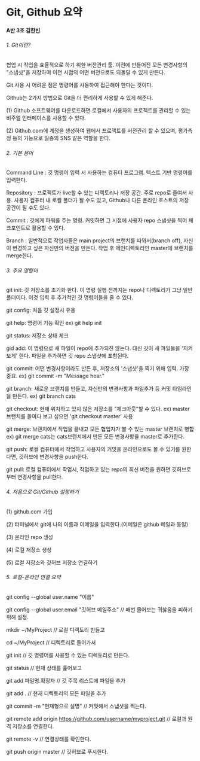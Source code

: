 # Git, Github 요약

#### A반 3조 김한빈

###### 1. Git이란?

협업 시 작업을 효율적으로 하기 위한 버전관리 툴. 이전에 만들어진 모든 변경사항의 "스냅샷"을 저장하여 이전 시점의 어떤 버전으로도 되돌릴 수 있게 만든다.

Git 사용 시 어려운 점은 명령어를 사용하여 접근해야 한다는 것이다.

Github는 2가지 방법으로 Git을 더 편리하게 사용할 수 있게 해준다. 

(1) Github 소프트웨어를 다운로드하면 로컬에서 사용자의 프로젝트를 관리할 수 있는 비주얼 인터페이스를 사용할 수 있다.

(2) Github.com에 계정을 생성하여 웹에서 프로젝트를 버전관리 할 수 있으며, 평가측정 등의 기능으로 일종의 SNS 같은 역할을 한다.

###### 2. 기본 용어

Command Line : 깃 명령어 입력 시 사용하는 컴퓨터 프로그램. 텍스트 기반 명령어를 입력한다.

Repository : 프로젝트가 live할 수 있는 디렉토리나 저장 공간. 주로 repo로 줄여서 사용. 사용자 컴퓨터 내 로컬 폴더가 될 수도 있고, Github나 다른 온라인 호스트의 저장 공간이 될 수도 있다.

Commit : 깃에게 파워를 주는 명령. 커밋하면 그 시점에 사용자 repo 스냅샷을 찍어 체크포인트로 활용할 수 있다.

Branch : 일반적으로 작업자들은 main project의 브랜치를 따와서(branch off), 자신이 변경하고 싶은 자신만의 버전을 만든다. 작업 후 메인디렉토리인 master에 브랜치를 merge한다.

###### 3. 주요 명령어

git init: 깃 저장소를 초기화 한다. 이 명령 실행 전까지는 repo나 디렉토리가 그냥 일반 폴더이다. 이것 입력 후 추가적인 깃 명령어들을 줄 수 있다.

git config: 처음 깃 설정시 유용

git help: 명령어 기능 확인 ex) git help init

git status: 저장소 상태 체크

gid add: 이 명령으로 새 파일이 repo에 추가되진 않는다. 대신 깃이 새 파일들을 '지켜보게' 한다. 파일을 추가하면 깃 repo 스냅샷에 포함된다.

git commit: 어떤 변경사항이라도 만든 후, 저장소의 '스냅샷'을 찍기 위해 입력. 가장 중요.  ex) git commit -m "Message hear."

git branch: 새로운 브랜치를 만들고, 자신만의 변경사항과 파일추가 등 커밋 타임라인을 만든다. ex) git branch cats

git checkout: 현재 위치하고 있지 않은 저장소를 "체크아웃"할 수 있다. ex) master브랜치를 들여다 보고 싶으면 'git checkout master' 사용

git merge: 브랜치에서 작업을 끝내고 모든 협업자가 볼 수 있는 master 브랜치로 병합 ex) git merge cats는 cats브랜치에서 만든 모든 변경사항을 master로 추가한다.

git push: 로컬 컴퓨터에서 작업하고 사용자의 커밋을 온라인으로도 볼 수 있기를 원한다면, 깃허브에 변경사항을 push한다.

git pull: 로컬 컴퓨터에서 작업시, 작업하고 있는 repo의 최신 버전을 원하면 깃허브로부터 변경사항을 pull한다.

###### 4. 처음으로 Git/Github 설정하기

(1) github.com 가입

(2) 터미널에서 git에 나의 이름과 이메일을 입력한다.(이메일은 github 메일과 동일)

(3) 온라인 repo 생성

(4) 로컬 저장소 생성

(5) 로컬 저장소와 깃허브 저장소 연결하기

###### 5. 로컬-온라인 연결 요약

git config --global user.name "이름"

git config --global user.email "깃허브 메일주소" // 매번 물어보는 귀찮음을 피하기 위해 설정.



mkdir ~/MyProject 		// 로컬 디렉토리 만들고

cd ~/MyProject			   // 디렉토리로 들어가서

git init							  // 깃 명령어를 사용할 수 있는 디렉토리로 만든다.

git status						 // 현재 상태를 훑어보고

git add 파일명.확장자	  //  깃 주목 리스트에 파일을 추가

git add .						   //  현재 디렉토리의 모든 파일을 추가

git commit -m "현재형으로 설명"  // 커밋해서 스냅샷을 찍는다.



git remote add origin https://github.com/username/myproject.git    // 로컬과 원격 저장소를 연결한다.

git remote -v  				 // 연결상태를 확인한다.

git push origin master	// 깃허브로 푸시한다.